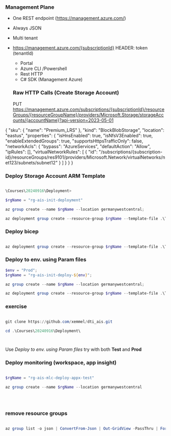 ### Management Plane

- One REST endpoint (https://management.azure.com/)
- Always JSON
- Multi tenant

- https://management.azure.com/{subscriptionId}      HEADER: token (tenantId)
   - Portal
   - Azure CLI /Powershell
   - Rest HTTP
   - C# SDK (Management Azure)



   ### Raw HTTP Calls (Create Storage Account)

   PUT https://management.azure.com/subscriptions/{subscriptionId}/resourceGroups/{resourceGroupName}/providers/Microsoft.Storage/storageAccounts/{accountName}?api-version=2023-05-01


{
  "sku": {
    "name": "Premium_LRS"
  },
  "kind": "BlockBlobStorage",
  "location": "eastus",
  "properties": {
    "isHnsEnabled": true,
    "isNfsV3Enabled": true,
    "enableExtendedGroups": true,
    "supportsHttpsTrafficOnly": false,
    "networkAcls": {
      "bypass": "AzureServices",
      "defaultAction": "Allow",
      "ipRules": [],
      "virtualNetworkRules": [
        {
          "id": "/subscriptions/{subscription-id}/resourceGroups/res9101/providers/Microsoft.Network/virtualNetworks/net123/subnets/subnet12"
        }
      ]
    }
  }
}



### Deploy Storage Account ARM Template

```powershell

\Courses\20240916\Deployment>

$rgName = "rg-ais-init-deployment"

az group create --name $rgName --location germanywestcentral;

az deployment group create --resource-group $rgName --template-file .\Templates\storageaccount.json


```

### Deploy bicep

```powershell

az deployment group create --resource-group $rgName --template-file .\Templates\genericStorageAccount.bicep

```

### Deploy to env. using Param files

```powershell
$env = "Prod";
$rgName = "rg-ais-init-deploy-${env}";

az group create --name $rgName --location germanywestcentral;

az deployment group create --resource-group $rgName --template-file .\Templates\genericStorageAccount.bicep --parameters ".\Parameters\${env}\storageAccount.json"

```

### exercise

```powershell

git clone https://github.com/xemmel/dti_ais.git

cd .\Courses\20240916\Deployment\




```

Use *Deploy to env. using Param files* try with both **Test** and **Prod**




### Deploy monitoring (workspace, app insight)

```powershell

$rgName = "rg-ais-mlc-deploy-appx-test"

az group create --name $rgName --location germanywestcentral





```

### remove resource groups 

```powershell

az group list -o json | ConvertFrom-Json | Out-GridView -PassThru | ForEach-Object {az group delete --name $_.name --yes --no-wait}

```
